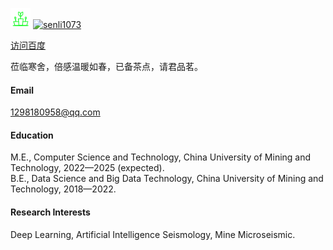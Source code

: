 


[![my](static/assets/img/32green.png)](https://github.com/senli1073)
[![senli1073](https://img.shields.io/badge/senli1073-github-blue?logo=github)](https://github.com/senli1073)


[访问百度](https://www.baidu.com "百度首页")


莅临寒舍，倍感温暖如春，已备茶点，请君品茗。


#### Email
1298180958@qq.com

#### Education
M.E., Computer Science and Technology, China University of Mining and Technology, 2022—2025 (expected).\
B.E., Data Science and Big Data Technology, China University of Mining and Technology, 2018—2022.

#### Research Interests
Deep Learning, Artificial Intelligence Seismology, Mine Microseismic.

